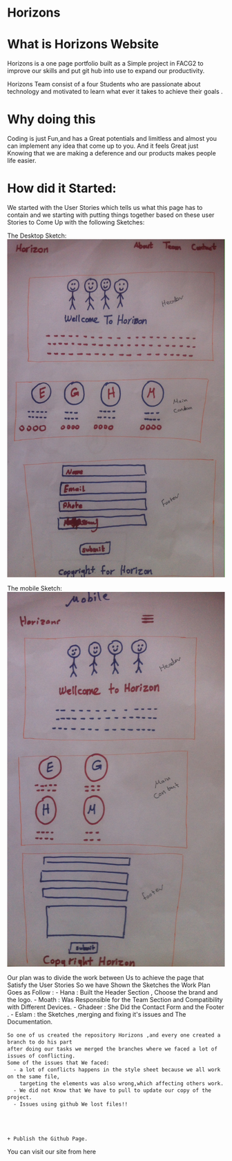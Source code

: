 # Horizons

# What is Horizons Website

Horizons is a one page portfolio built as a Simple project in FACG2 to improve our skills and put git hub into use to expand our productivity.

Horizons Team consist of a four Students who are passionate about technology and motivated to learn what ever it takes to achieve their goals .

# Why doing this

Coding is just Fun,and has a Great potentials and limitless and almost you can implement any idea that come up to you.
And it feels Great just Knowing that we are making a deference and our products makes people life easier.


# How did it Started:

  We started with the User Stories which tells us what this page has to contain
  and we starting with putting things together based on these user Stories to Come Up with the following Sketches:

  The Desktop Sketch:
![alt text][photo1]

[photo1]: https://github.com/FACG2/Horizons/blob/master/Desktop_Sketch.JPG "The Desktop Sketch"

The mobile Sketch:
![alt text][photo2]

[photo2]: https://github.com/FACG2/Horizons/blob/master/Mobile_Sketch.JPG "The mobile Sketch"


Our plan was to divide the work between Us to achieve the page that Satisfy the User Stories
  So we have Shown the Sketches the Work Plan Goes as Follow :
    - Hana : Built the Header Section , Choose the brand and the logo.
    - Moath : Was Responsible for the Team Section and Compatibility with Different Devices.
    - Ghadeer : She Did the Contact Form and the Footer .
    - Eslam : the Sketches ,merging and fixing it's issues and The Documentation.



    So one of us created the repository Horizons ,and every one created a branch to do his part
    after doing our tasks we merged the branches where we faced a lot of issues of conflicting.
    Some of the issues that We faced:
      - a lot of conflicts happens in the style sheet because we all work on the same file,
        targeting the elements was also wrong,which affecting others work.
      - We did not Know that We have to pull to update our copy of the project.
      - Issues using github We lost files!!




    + Publish the Github Page.

You can visit our site from here
